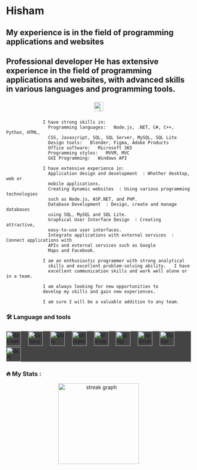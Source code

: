 # Hisham

## My experience is in the field of programming applications and websites
## Professional developer He has extensive experience in the field of programming applications and websites, with advanced skills in various languages and programming tools.

###

<div align="center">
  <a href="https://github.com/hishamDevloper" target="_blank" rel="noopener noreferrer">
    <img src="https://img.shields.io/github/followers/hishamDevloper?style=for-the-badge&logo=github&label=Follow&color=black" height="25" alt="github logo" />
  </a>
</div>

###
                  
                  I have strong skills in:  
                    Programming languages:   Node.js, .NET, C#, C++, Python, HTML,
                    CSS, Javascript, SQL, SQL Server, MySQL, SQL Lite
                    Design tools:   Blender, Figma, Adobe Products
                    Office software:   Microsoft 365
                    Programming styles:   MVVM, MVC
                    GUI Programming:   Windows API
                  
                  I have extensive experience in:  
                    Application design and development  : Whether desktop, web or 
                    mobile applications.
                    Creating dynamic websites  : Using various programming technologies 
                    such as Node.js, ASP.NET, and PHP.
                    Database Development  : Design, create and manage databases 
                    using SQL, MySQL and SQL Lite.
                    Graphical User Interface Design  : Creating attractive, 
                    easy-to-use user interfaces.
                    Integrate applications with external services  : Connect applications with 
                    APIs and external services such as Google
                    Maps and Facebook.
                 
                  I am an enthusiastic programmer with strong analytical 
                    skills and excellent problem-solving ability.   I have
                    excellent communication skills and work well alone or in a team.
                  
                  I am always looking for new opportunities to 
                  develop my skills and gain new experiences.  
                  
                  I am sure I will be a valuable addition to any team.
###

<h3 align="left">🛠 Language and tools</h3>

###

<div align="left" style="background:#444;">
  <img src="https://cdn.jsdelivr.net/gh/devicons/devicon/icons/dot-net/dot-net-plain-wordmark.svg" height="40" alt="dot-net logo"  />
  <img width="12" />
  <img src="https://cdn.jsdelivr.net/gh/devicons/devicon/icons/csharp/csharp-original.svg" height="40" alt="csharp logo"  />
  <img width="12" />
  <img src="https://cdn.jsdelivr.net/gh/devicons/devicon/icons/unity/unity-original.svg" height="40" alt="unity logo"  />
  <img width="12" />
  <img src="https://cdn.jsdelivr.net/gh/devicons/devicon/icons/unrealengine/unrealengine-original.svg" height="40" alt="unrealengine logo"  />
  <img width="12" />
  <img src="https://cdn.jsdelivr.net/gh/devicons/devicon/icons/blender/blender-original.svg" height="40" alt="blender logo"  />
  <img width="12" />
  <img src="https://cdn.jsdelivr.net/gh/devicons/devicon/icons/gimp/gimp-original.svg" height="40" alt="gimp logo"  />
  <img width="12" />
  <img src="https://img.shields.io/badge/PyTorch-EE4C2C?style=for-the-badge&logo=pytorch&logoColor=white" height="40" alt="pytorch logo"  />
  <img width="12" />
  <img src="https://cdn.jsdelivr.net/gh/devicons/devicon/icons/flutter/flutter-original.svg" height="40" alt="flutter logo"  />
  <img width="12" />
  <img src="https://cdn.jsdelivr.net/gh/devicons/devicon/icons/dart/dart-original.svg" height="40" alt="dart logo"  />
</div>

###

<h3 align="left">🔥   My Stats :</h3>

<div align="center">
  <img src="https://streak-stats.demolab.com?user=hishamDevloper&locale=en&mode=daily&theme=dark&hide_border=false&border_radius=5&order=3" height="220" alt="streak graph"  />
</div>

###
